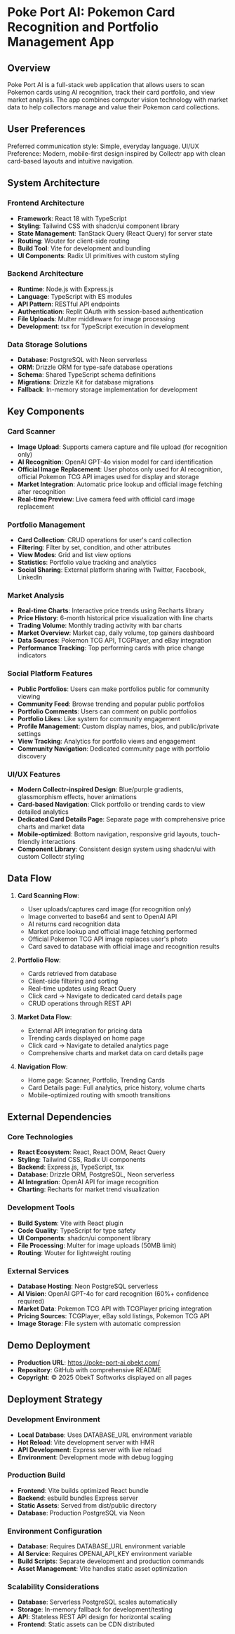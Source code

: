 # Poke Port AI: Pokemon Card Recognition and Portfolio Management App

## Overview

Poke Port AI is a full-stack web application that allows users to scan Pokemon cards using AI recognition, track their card portfolio, and view market analysis. The app combines computer vision technology with market data to help collectors manage and value their Pokemon card collections.

## User Preferences

Preferred communication style: Simple, everyday language.
UI/UX Preference: Modern, mobile-first design inspired by Collectr app with clean card-based layouts and intuitive navigation.

## System Architecture

### Frontend Architecture
- **Framework**: React 18 with TypeScript
- **Styling**: Tailwind CSS with shadcn/ui component library
- **State Management**: TanStack Query (React Query) for server state
- **Routing**: Wouter for client-side routing
- **Build Tool**: Vite for development and bundling
- **UI Components**: Radix UI primitives with custom styling

### Backend Architecture
- **Runtime**: Node.js with Express.js
- **Language**: TypeScript with ES modules
- **API Pattern**: RESTful API endpoints
- **Authentication**: Replit OAuth with session-based authentication
- **File Uploads**: Multer middleware for image processing
- **Development**: tsx for TypeScript execution in development

### Data Storage Solutions
- **Database**: PostgreSQL with Neon serverless
- **ORM**: Drizzle ORM for type-safe database operations
- **Schema**: Shared TypeScript schema definitions
- **Migrations**: Drizzle Kit for database migrations
- **Fallback**: In-memory storage implementation for development

## Key Components

### Card Scanner
- **Image Upload**: Supports camera capture and file upload (for recognition only)
- **AI Recognition**: OpenAI GPT-4o vision model for card identification
- **Official Image Replacement**: User photos only used for AI recognition, official Pokemon TCG API images used for display and storage
- **Market Integration**: Automatic price lookup and official image fetching after recognition
- **Real-time Preview**: Live camera feed with official card image replacement

### Portfolio Management
- **Card Collection**: CRUD operations for user's card collection
- **Filtering**: Filter by set, condition, and other attributes
- **View Modes**: Grid and list view options
- **Statistics**: Portfolio value tracking and analytics
- **Social Sharing**: External platform sharing with Twitter, Facebook, LinkedIn

### Market Analysis
- **Real-time Charts**: Interactive price trends using Recharts library
- **Price History**: 6-month historical price visualization with line charts
- **Trading Volume**: Monthly trading activity with bar charts
- **Market Overview**: Market cap, daily volume, top gainers dashboard
- **Data Sources**: Pokemon TCG API, TCGPlayer, and eBay integration
- **Performance Tracking**: Top performing cards with price change indicators

### Social Platform Features
- **Public Portfolios**: Users can make portfolios public for community viewing
- **Community Feed**: Browse trending and popular public portfolios
- **Portfolio Comments**: Users can comment on public portfolios
- **Portfolio Likes**: Like system for community engagement
- **Profile Management**: Custom display names, bios, and public/private settings
- **View Tracking**: Analytics for portfolio views and engagement
- **Community Navigation**: Dedicated community page with portfolio discovery

### UI/UX Features
- **Modern Collectr-inspired Design**: Blue/purple gradients, glassmorphism effects, hover animations
- **Card-based Navigation**: Click portfolio or trending cards to view detailed analytics
- **Dedicated Card Details Page**: Separate page with comprehensive price charts and market data
- **Mobile-optimized**: Bottom navigation, responsive grid layouts, touch-friendly interactions
- **Component Library**: Consistent design system using shadcn/ui with custom Collectr styling

## Data Flow

1. **Card Scanning Flow**:
   - User uploads/captures card image (for recognition only)
   - Image converted to base64 and sent to OpenAI API
   - AI returns card recognition data
   - Market price lookup and official image fetching performed
   - Official Pokemon TCG API image replaces user's photo
   - Card saved to database with official image and recognition results

2. **Portfolio Flow**:
   - Cards retrieved from database
   - Client-side filtering and sorting
   - Real-time updates using React Query
   - Click card → Navigate to dedicated card details page
   - CRUD operations through REST API

3. **Market Data Flow**:
   - External API integration for pricing data
   - Trending cards displayed on home page
   - Click card → Navigate to detailed analytics page
   - Comprehensive charts and market data on card details page

4. **Navigation Flow**:
   - Home page: Scanner, Portfolio, Trending Cards
   - Card Details page: Full analytics, price history, volume charts
   - Mobile-optimized routing with smooth transitions

## External Dependencies

### Core Technologies
- **React Ecosystem**: React, React DOM, React Query
- **Styling**: Tailwind CSS, Radix UI components
- **Backend**: Express.js, TypeScript, tsx
- **Database**: Drizzle ORM, PostgreSQL, Neon serverless
- **AI Integration**: OpenAI API for image recognition
- **Charting**: Recharts for market trend visualization

### Development Tools
- **Build System**: Vite with React plugin
- **Code Quality**: TypeScript for type safety
- **UI Components**: shadcn/ui component library
- **File Processing**: Multer for image uploads (50MB limit)
- **Routing**: Wouter for lightweight routing

### External Services
- **Database Hosting**: Neon PostgreSQL serverless
- **AI Vision**: OpenAI GPT-4o for card recognition (60%+ confidence required)
- **Market Data**: Pokemon TCG API with TCGPlayer pricing integration
- **Pricing Sources**: TCGPlayer, eBay sold listings, Pokemon TCG API
- **Image Storage**: File system with automatic compression

## Demo Deployment
- **Production URL**: https://poke-port-ai.obekt.com/
- **Repository**: GitHub with comprehensive README
- **Copyright**: © 2025 ObekT Softworks displayed on all pages

## Deployment Strategy

### Development Environment
- **Local Database**: Uses DATABASE_URL environment variable
- **Hot Reload**: Vite development server with HMR
- **API Development**: Express server with live reload
- **Environment**: Development mode with debug logging

### Production Build
- **Frontend**: Vite builds optimized React bundle
- **Backend**: esbuild bundles Express server
- **Static Assets**: Served from dist/public directory
- **Database**: Production PostgreSQL via Neon

### Environment Configuration
- **Database**: Requires DATABASE_URL environment variable
- **AI Service**: Requires OPENAI_API_KEY environment variable
- **Build Scripts**: Separate development and production commands
- **Asset Management**: Vite handles static asset optimization

### Scalability Considerations
- **Database**: Serverless PostgreSQL scales automatically
- **Storage**: In-memory fallback for development/testing
- **API**: Stateless REST API design for horizontal scaling
- **Frontend**: Static assets can be CDN distributed